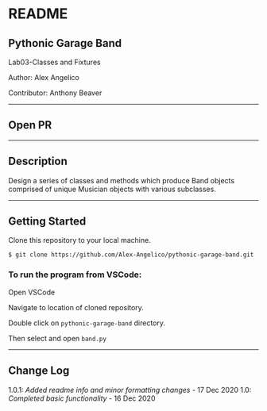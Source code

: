 # README

## Pythonic Garage Band

Lab03-Classes and Fixtures

Author: Alex Angelico

Contributor: Anthony Beaver

----

## Open PR



----

## Description

Design a series of classes and methods which produce Band objects comprised of unique Musician objects with various subclasses.

----

## Getting Started

Clone this repository to your local machine.

```
$ git clone https://github.com/Alex-Angelico/pythonic-garage-band.git
```

### To run the program from VSCode:

Open VSCode

Navigate to location of cloned repository.

Double click on ```pythonic-garage-band``` directory.

Then select and open ```band.py```

----

## Change Log

1.0.1: *Added readme info and minor formatting changes* - 17 Dec 2020
1.0: *Completed basic functionality* - 16 Dec 2020
